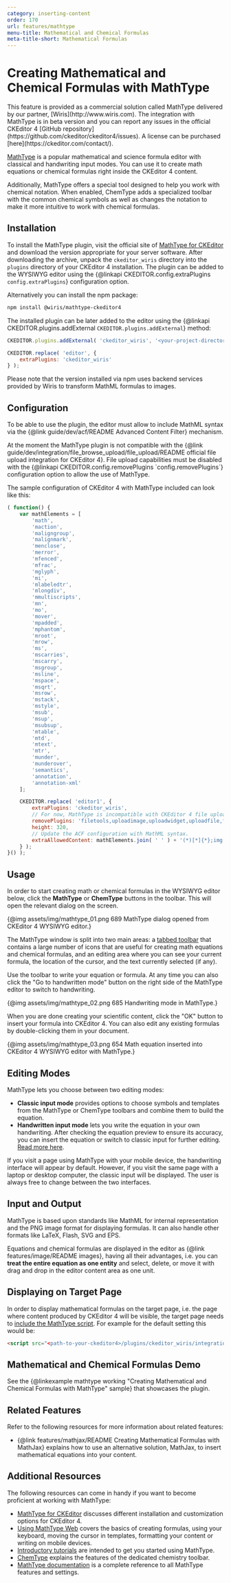 ```yaml
---
category: inserting-content
order: 170
url: features/mathtype
menu-title: Mathematical and Chemical Formulas
meta-title-short: Mathematical Formulas
---
```

<!--
Copyright (c) 2003-2021, CKSource - Frederico Knabben. All rights reserved.
For licensing, see LICENSE.md.
-->

# Creating Mathematical and Chemical Formulas with MathType

<info-box info="">
	This feature is provided as a commercial solution called MathType delivered by our partner, [Wiris](http://www.wiris.com).
	The integration with MathType is in beta version and you can report any issues in the official CKEditor 4 [GitHub repository](https://github.com/ckeditor/ckeditor4/issues). A license can be purchased [here](https://ckeditor.com/contact/).
</info-box>

[MathType](http://www.wiris.com/en/mathtype) is a popular mathematical and science formula editor with classical and handwriting input modes. You can use it to create math equations or chemical formulas right inside the CKEditor 4 content.

Additionally, MathType offers a special tool designed to help you work with chemical notation. When enabled, ChemType adds a specialized toolbar with the common chemical symbols as well as changes the notation to make it more intuitive to work with chemical formulas.

## Installation

To install the MathType plugin, visit the official site of [MathType for CKEditor](https://docs.wiris.com/en/mathtype/mathtype_web/integrations/html/ckeditor) and download the version appropriate for your server software. After downloading the archive, unpack the `ckeditor_wiris` directory into the `plugins` directory of your CKEditor 4 installation. The plugin can be added to the WYSIWYG editor using the {@linkapi CKEDITOR.config.extraPlugins `config.extraPlugins`} configuration option.

Alternatively you can install the npm package:

```bash
npm install @wiris/mathtype-ckeditor4
```

The installed plugin can be later added to the editor using the {@linkapi CKEDITOR.plugins.addExternal `CKEDITOR.plugins.addExternal`} method:

```js
CKEDITOR.plugins.addExternal( 'ckeditor_wiris', '<your-project-directory>/node_modules/@wiris/mathtype-ckeditor4/plugin.js' );

CKEDITOR.replace( 'editor', {
	extraPlugins: 'ckeditor_wiris'
} );
```

Please note that the version installed via npm uses backend services provided by Wiris to transform MathML formulas to images.

## Configuration

To be able to use the plugin, the editor must allow to include MathML syntax via the {@link guide/dev/acf/README Advanced Content Filter} mechanism.

<info-box info="">
	At the moment the MathType plugin is not compatible with the {@link guide/dev/integration/file_browse_upload/file_upload/README official file upload integration for CKEditor 4}. File upload capabilities must be disabled with the {@linkapi CKEDITOR.config.removePlugins `config.removePlugins`} configuration option to allow the use of MathType.
</info-box>

The sample configuration of CKEditor 4 with MathType included can look like this:

```js
( function() {
	var mathElements = [
		'math',
		'maction',
		'maligngroup',
		'malignmark',
		'menclose',
		'merror',
		'mfenced',
		'mfrac',
		'mglyph',
		'mi',
		'mlabeledtr',
		'mlongdiv',
		'mmultiscripts',
		'mn',
		'mo',
		'mover',
		'mpadded',
		'mphantom',
		'mroot',
		'mrow',
		'ms',
		'mscarries',
		'mscarry',
		'msgroup',
		'msline',
		'mspace',
		'msqrt',
		'msrow',
		'mstack',
		'mstyle',
		'msub',
		'msup',
		'msubsup',
		'mtable',
		'mtd',
		'mtext',
		'mtr',
		'munder',
		'munderover',
		'semantics',
		'annotation',
		'annotation-xml'
	];

	CKEDITOR.replace( 'editor1', {
		extraPlugins: 'ckeditor_wiris',
		// For now, MathType is incompatible with CKEditor 4 file upload plugins.
		removePlugins: 'filetools,uploadimage,uploadwidget,uploadfile,filebrowser,easyimage',
		height: 320,
		// Update the ACF configuration with MathML syntax.
		extraAllowedContent: mathElements.join( ' ' ) + '(*)[*]{*};img[data-mathml,data-custom-editor,role](Wirisformula)'
	} );
}() );
```

## Usage

In order to start creating math or chemical formulas in the WYSIWYG editor below, click the **MathType** or **ChemType** buttons in the toolbar. This will open the relevant dialog on the screen.

{@img assets/img/mathtype_01.png 689 MathType dialog opened from CKEditor 4 WYSIWYG editor.}

The MathType window is split into two main areas: a [tabbed toolbar](https://docs.wiris.com/en/mathtype/mathtype_web/toolbar) that contains a large number of icons that are useful for creating math equations and chemical formulas, and an editing area where you can see your current formula, the location of the cursor, and the text currently selected (if any).

Use the toolbar to write your equation or formula. At any time you can also click the "Go to handwritten mode" button on the right side of the MathType editor to switch to handwriting.

{@img assets/img/mathtype_02.png 685 Handwriting mode in MathType.}

When you are done creating your scientific content, click the "OK" button to insert your formula into CKEditor 4. You can also edit any existing formulas by double-clicking them in your document.

{@img assets/img/mathtype_03.png 654 Math equation inserted into CKEditor 4 WYSIWYG editor with MathType.}

## Editing Modes

MathType lets you choose between two editing modes:
* **Classic input mode** provides options to choose symbols and templates from the MathType or ChemType toolbars and combine them to build the equation.
* **Handwritten input mode** lets you write the equation in your own handwriting. After checking the equation preview to ensure its accuracy, you can insert the equation or switch to classic input for further editing. [Read more here](https://docs.wiris.com/en/mathtype/mathtype_web/handwritten-input).

If you visit a page using MathType with your mobile device, the handwriting interface will appear by default. However, if you visit the same page with a laptop or desktop computer, the classic input will be displayed. The user is always free to change between the two interfaces.

## Input and Output

MathType is based upon standards like MathML for internal representation and the PNG image format for displaying formulas. It can also handle other formats like LaTeX, Flash, SVG and EPS.

Equations and chemical formulas are displayed in the editor as {@link features/image/README images}, having all their advantages, i.e. you can **treat the entire equation as one entity** and select, delete, or move it with drag and drop in the editor content area as one unit.

## Displaying on Target Page

In order to display mathematical formulas on the target page, i.e. the page where content produced by CKEditor 4 will be visible, the target page needs to [include the MathType script](https://docs.wiris.com/en/mathtype/mathtype_web/integrations/mathml-mode#add_a_script_to_head). For example for the default setting this would be:

```html
<script src="<path-to-your-ckeditor4>/plugins/ckeditor_wiris/integration/WIRISplugins.js?viewer=image"></script>
```

## Mathematical and Chemical Formulas Demo

See the {@linkexample mathtype working "Creating Mathematical and Chemical Formulas with MathType" sample} that showcases the plugin.

## Related Features

Refer to the following resources for more information about related features:

* {@link features/mathjax/README Creating Mathematical Formulas with MathJax} explains how to use an alternative solution, MathJax, to insert mathematical equations into your content.

## Additional Resources

The following resources can come in handy if you want to become proficient at working with MathType:
* [MathType for CKEditor](https://docs.wiris.com/en/mathtype/mathtype_web/integrations/html/ckeditor) discusses different installation and customization options for CKEditor 4.
* [Using MathType Web](https://docs.wiris.com/en/mathtype/mathtype_web/using_mathtype) covers the basics of creating formulas, using your keyboard, moving the cursor in templates, formatting your content or writing on mobile devices.
* [Introductory tutorials](https://docs.wiris.com/en/mathtype/mathtype_web/intro_tutorials) are intended to get you started using MathType.
* [ChemType](https://docs.wiris.com/en/mathtype/mathtype_web/chemistry) explains the features of the dedicated chemistry toolbar.
* [MathType documentation](https://docs.wiris.com/en/mathtype/mathtype_web/start) is a complete reference to all MathType features and settings.
